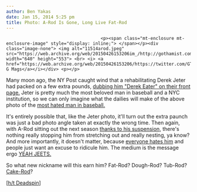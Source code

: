 ```yaml
---
author: Ben Yakas
date: Jan 15, 2014 5:25 pm
title: Photo: A-Rod Is Gone, Long Live Fat-Rod
---
```


	
										<p><span class="mt-enclosure mt-enclosure-image" style="display: inline;"> </span></p><div class="image-none"> <img alt="11514arod.jpeg" src="https://web.archive.org/web/20150426153206im_/http://gothamist.com/attachments/byakas/11514arod.jpeg" width="640" height="553"> <br> <i> <a href="https://web.archive.org/web/20150426153206/https://twitter.com/GTMags/status/423519366828027904">via G Mags</a></i></div> <p></p>

<p>Many moon ago, the NY Post caught wind that a rehabilitating Derek Jeter had packed on a few extra pounds, <a href="https://web.archive.org/web/20150426153206/http://gothamist.com/2012/11/30/ny_post_fat-shames_husky_derek_jete.php">dubbing him &quot;Derek Eater&quot; on their front page.</a> Jeter is pretty much the most beloved man in baseball and a NYC institution, so we can only imagine what the dailies will make of the above photo of the <a href="https://web.archive.org/web/20150426153206/http://gothamist.com/tags/arod">most hated man in baseball.</a></p>

<p>It&apos;s entirely possible that, like the Jeter photo, it&apos;ll turn out the extra paunch was just a bad photo angle taken at exactly the wrong time. Then again, with A-Rod sitting out the next season <a href="https://web.archive.org/web/20150426153206/http://gothamist.com/2014/01/11/a-rod_banned_from_baseball_for_enti.php">thanks to his suspension</a>, there&apos;s nothing really stopping him from stretching out and really nesting, ya know? And more importantly, it doesn&apos;t matter, because <a href="https://web.archive.org/web/20150426153206/http://theweek.com/article/index/248364/a-brief-history-of-why-everyone-hates-alex-rodriguez">everyone hates him</a> and people just want an excuse to ridicule him. The medium is the message ergo <a href="https://web.archive.org/web/20150426153206/http://deadspin.com/derek-jeter-gossip-we-desperately-want-to-believe-1466653210">YEAH JEETS.</a></p>

<p>So what new nickname will this earn him? Fat-Rod? Dough-Rod? Tub-Rod? <a href="https://web.archive.org/web/20150426153206/http://deadspin.com/fat-a-rod-fat-a-rod-1501995520">Cake-Rod</a>? </p>

<p>[<a href="https://web.archive.org/web/20150426153206/http://deadspin.com/fat-a-rod-fat-a-rod-1501995520">h/t Deadspin</a>]</p>					
										
									
				